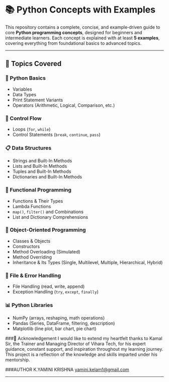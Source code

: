 # 📚 Python Concepts with Examples

This repository contains a complete, concise, and example‑driven guide to core **Python programming concepts**, designed for beginners and intermediate learners. Each concept is explained with at least **5 examples**, covering everything from foundational basics to advanced topics.

---

## 🔖 Topics Covered

### 🧠 Python Basics
- Variables  
- Data Types  
- Print Statement Variants  
- Operators (Arithmetic, Logical, Comparison, etc.)

### 🔄 Control Flow
- Loops (`for`, `while`)  
- Control Statements (`break`, `continue`, `pass`)

### 📋 Data Structures
- Strings and Built-In Methods  
- Lists and Built-In Methods  
- Tuples and Built-In Methods  
- Dictionaries and Built-In Methods

### 🧩 Functional Programming
- Functions & Their Types  
- Lambda Functions  
- `map()`, `filter()` and Combinations  
- List and Dictionary Comprehensions

### 🧱 Object-Oriented Programming
- Classes & Objects  
- Constructors  
- Method Overloading (Simulated)  
- Method Overriding  
- Inheritance & Its Types (Single, Multilevel, Multiple, Hierarchical, Hybrid)

### 📁 File & Error Handling
- File Handling (read, write, append)  
- Exception Handling (`try`, `except`, `finally`)

### 📊 Python Libraries
- NumPy (arrays, reshaping, math operations)  
- Pandas (Series, DataFrame, filtering, description)  
- Matplotlib (line plot, bar chart, pie chart)

###🙏 Acknowledgement
I would like to extend my heartfelt thanks to Kamal Sir, the Trainer and Managing Director of Vihara Tech, for his expert guidance, constant support, and inspiration throughout my learning journey. This project is a reflection of the knowledge and skills imparted under his mentorship.

###AUTHOR
K.YAMINI KRISHNA
yamini.kelam1@gmail.com

---


